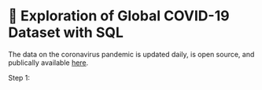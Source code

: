 # 🦠 Exploration of Global COVID-19 Dataset with SQL
The data on the coronavirus pandemic is updated daily, is open source, and publically available [here](https://ourworldindata.org/covid-deaths).

Step 1: 
